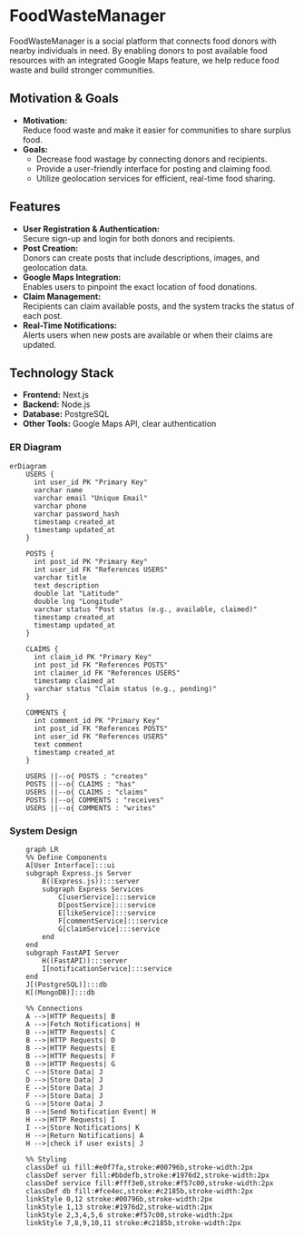  # FoodWasteManager

FoodWasteManager is a social platform that connects food donors with nearby individuals in need. By enabling donors to post available food resources with an integrated Google Maps feature, we help reduce food waste and build stronger communities.

## Motivation & Goals

- **Motivation:**  
  Reduce food waste and make it easier for communities to share surplus food.
- **Goals:**  
  - Decrease food wastage by connecting donors and recipients.
  - Provide a user-friendly interface for posting and claiming food.
  - Utilize geolocation services for efficient, real-time food sharing.

## Features

- **User Registration & Authentication:**  
  Secure sign-up and login for both donors and recipients.
- **Post Creation:**  
  Donors can create posts that include descriptions, images, and geolocation data.
- **Google Maps Integration:**  
  Enables users to pinpoint the exact location of food donations.
- **Claim Management:**  
  Recipients can claim available posts, and the system tracks the status of each post.
- **Real-Time Notifications:**  
  Alerts users when new posts are available or when their claims are updated.

## Technology Stack

- **Frontend:**  Next.js
- **Backend:**  Node.js
- **Database:**  PostgreSQL
- **Other Tools:** Google Maps API, clear authentication

### ER Diagram

```mermaid
erDiagram
    USERS {
      int user_id PK "Primary Key"
      varchar name
      varchar email "Unique Email"
      varchar phone
      varchar password_hash
      timestamp created_at
      timestamp updated_at
    }
    
    POSTS {
      int post_id PK "Primary Key"
      int user_id FK "References USERS"
      varchar title
      text description
      double lat "Latitude"
      double lng "Longitude"
      varchar status "Post status (e.g., available, claimed)"
      timestamp created_at
      timestamp updated_at
    }
    
    CLAIMS {
      int claim_id PK "Primary Key"
      int post_id FK "References POSTS"
      int claimer_id FK "References USERS"
      timestamp claimed_at
      varchar status "Claim status (e.g., pending)"
    }
    
    COMMENTS {
      int comment_id PK "Primary Key"
      int post_id FK "References POSTS"
      int user_id FK "References USERS"
      text comment
      timestamp created_at
    }
    
    USERS ||--o{ POSTS : "creates"
    POSTS ||--o{ CLAIMS : "has"
    USERS ||--o{ CLAIMS : "claims"
    POSTS ||--o{ COMMENTS : "receives"
    USERS ||--o{ COMMENTS : "writes"
```


### System Design 

```mermaid
    graph LR
    %% Define Components
    A[User Interface]:::ui
    subgraph Express.js Server
        B((Express.js)):::server
        subgraph Express Services
            C[userService]:::service
            D[postService]:::service
            E[likeService]:::service
            F[commentService]:::service
            G[claimService]:::service
        end
    end
    subgraph FastAPI Server
        H((FastAPI)):::server
        I[notificationService]:::service
    end
    J[(PostgreSQL)]:::db
    K[(MongoDB)]:::db

    %% Connections
    A -->|HTTP Requests| B
    A -->|Fetch Notifications| H
    B -->|HTTP Requests| C
    B -->|HTTP Requests| D
    B -->|HTTP Requests| E
    B -->|HTTP Requests| F
    B -->|HTTP Requests| G
    C -->|Store Data| J
    D -->|Store Data| J
    E -->|Store Data| J
    F -->|Store Data| J
    G -->|Store Data| J
    B -->|Send Notification Event| H
    H -->|HTTP Requests| I
    I -->|Store Notifications| K
    H -->|Return Notifications| A
    H -->|check if user exists| J

    %% Styling
    classDef ui fill:#e0f7fa,stroke:#00796b,stroke-width:2px
    classDef server fill:#bbdefb,stroke:#1976d2,stroke-width:2px
    classDef service fill:#fff3e0,stroke:#f57c00,stroke-width:2px
    classDef db fill:#fce4ec,stroke:#c2185b,stroke-width:2px
    linkStyle 0,12 stroke:#00796b,stroke-width:2px
    linkStyle 1,13 stroke:#1976d2,stroke-width:2px
    linkStyle 2,3,4,5,6 stroke:#f57c00,stroke-width:2px
    linkStyle 7,8,9,10,11 stroke:#c2185b,stroke-width:2px


```
